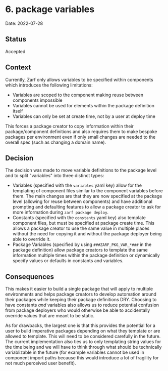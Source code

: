 # 6. package variables

Date: 2022-07-28

## Status

Accepted

## Context

Currently, Zarf only allows variables to be specified within components which introduces the following limitations:

 - Variables are scoped to the component making reuse between components impossible
 - Variables cannot be used for elements within the package definition itself
 - Variables can only be set at create time, not by a user at deploy time

This forces a package creator to copy information within their package/component definitions and also requires them to make bespoke packages per environment even if only small changes are needed to the overall spec (such as changing a domain name).

## Decision

The decision was made to move variable definitions to the package level and to split "variables" into three distinct types:

- Variables (specified with the `variables` yaml key) allow for the templating of component files similar to the component variables before them.  The main changes are that they are now specified at the package level (allowing for reuse between components) and have additional prompting and defaulting features to allow a package creator to ask for more information during `zarf package deploy`.
- Constants (specified with the `constants` yaml key) also template component files, but must be specified at package create time.  This allows a package creator to use the same value in multiple places without the need for copying it and without the package deployer being able to override it.
- Package Variables (specified by using `###ZARF_PKG_VAR_*###` in the package definition) allow package creators to template the same information multiple times within the package definition or dynamically specify values or defaults in constants and variables.

## Consequences

This makes it easier to build a single package that will apply to multiple environments and helps package creators to develop automation around their packages while keeping their package definitions DRY.  Choosing to have constants *and* variables also allows us to reduce potential confusion from package deployers who would otherwise be able to accidentally override values that are meant to be static.

As for drawbacks, the largest one is that this provides the potential for a user to build imperative packages depending on what they template or are allowed to template.  This will need to be considered carefully in the future.  The current implementation also ties us to only templating string values for the time being and we will have to think through what should be technically variablizable in the future (for example variables cannot be used in component import paths because this would introduce a lot of fragility for not much perceived user benefit).
